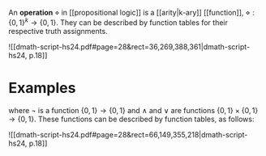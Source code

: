 
An **operation** $\diamond$ in [[propositional logic]] is a [[arity|k-ary]] [[function]], $\diamond :\{0,1\}^k\to\{0,1\}$.
They can be described by function tables for their respective truth assignments.

![[dmath-script-hs24.pdf#page=28&rect=36,269,388,361|dmath-script-hs24, p.18]]


# Examples



where $\neg$ is a function $\{0,1\} \to \{0,1\}$ and $\land$ and $\lor$ are functions $\{0,1\} \times \{0,1\} \to \{0,1\}$. These functions can be described by function tables, as follows:

![[dmath-script-hs24.pdf#page=28&rect=66,149,355,218|dmath-script-hs24, p.18]]
